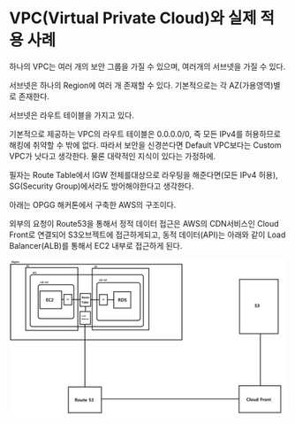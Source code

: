 # VPC(Virtual Private Cloud)와 실제 적용 사례

하나의 VPC는 여러 개의 보안 그룹을 가질 수 있으며, 여러개의 서브넷을 가질 수 있다.

서브넷은 하나의 Region에 여러 개 존재할 수 있다. 기본적으로는 각 AZ(가용영역)별로 존재한다.

서브넷은 라우트 테이블을 가지고 있다.



기본적으로 제공하는 VPC의 라우트 테이블은 0.0.0.0/0, 즉 모든 IPv4를 허용하므로 해킹에 취약할 수 밖에 없다. 따라서 보안을 신경쓴다면 Default VPC보다는 Custom VPC가 낫다고 생각한다. 물론 대략적인 지식이 있다는 가정하에.



필자는 Route Table에서 IGW 전체를대상으로 라우팅을 해준다면(모든 IPv4 허용), SG(Security Group)에서라도 방어해야한다고 생각한다.



아래는 OPGG 해커톤에서 구축한 AWS의 구조이다.

외부의 요청이 Route53을 통해서 정적 데이터 접근은 AWS의 CDN서비스인 Cloud Front로 연결되어 S3오브젝트에 접근하게되고, 동적 데이터(API)는 아래와 같이 Load Balancer(ALB)를 통해서 EC2 내부로 접근하게 된다.

![OPGG_VPC.png](https://github.com/leeseojune53/yatudy/blob/main/images/OPGG_VPC.png?raw=true)

